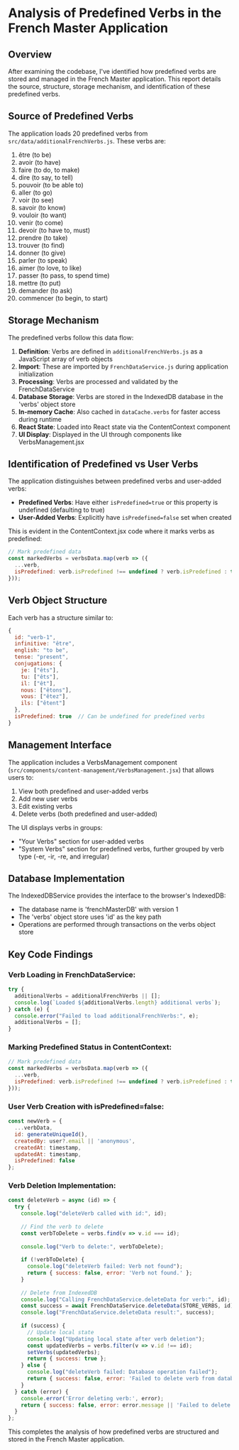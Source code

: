 # Analysis of Predefined Verbs in the French Master Application

## Overview
After examining the codebase, I've identified how predefined verbs are stored and managed in the French Master application. This report details the source, structure, storage mechanism, and identification of these predefined verbs.

## Source of Predefined Verbs
The application loads 20 predefined verbs from `src/data/additionalFrenchVerbs.js`. These verbs are:

1. être (to be)
2. avoir (to have)
3. faire (to do, to make)
4. dire (to say, to tell)
5. pouvoir (to be able to)
6. aller (to go)
7. voir (to see)
8. savoir (to know)
9. vouloir (to want)
10. venir (to come)
11. devoir (to have to, must)
12. prendre (to take)
13. trouver (to find)
14. donner (to give)
15. parler (to speak)
16. aimer (to love, to like)
17. passer (to pass, to spend time)
18. mettre (to put)
19. demander (to ask)
20. commencer (to begin, to start)

## Storage Mechanism

The predefined verbs follow this data flow:

1. **Definition**: Verbs are defined in `additionalFrenchVerbs.js` as a JavaScript array of verb objects
2. **Import**: These are imported by `FrenchDataService.js` during application initialization
3. **Processing**: Verbs are processed and validated by the FrenchDataService
4. **Database Storage**: Verbs are stored in the IndexedDB database in the 'verbs' object store
5. **In-memory Cache**: Also cached in `dataCache.verbs` for faster access during runtime
6. **React State**: Loaded into React state via the ContentContext component
7. **UI Display**: Displayed in the UI through components like VerbsManagement.jsx

## Identification of Predefined vs User Verbs

The application distinguishes between predefined verbs and user-added verbs:

- **Predefined Verbs**: Have either `isPredefined=true` or this property is undefined (defaulting to true)
- **User-Added Verbs**: Explicitly have `isPredefined=false` set when created

This is evident in the ContentContext.jsx code where it marks verbs as predefined:
```javascript
// Mark predefined data
const markedVerbs = verbsData.map(verb => ({ 
  ...verb, 
  isPredefined: verb.isPredefined !== undefined ? verb.isPredefined : true 
}));
```

## Verb Object Structure

Each verb has a structure similar to:
```javascript
{
  id: "verb-1",
  infinitive: "être",
  english: "to be",
  tense: "present",
  conjugations: {
    je: ["êts"],
    tu: ["êts"],
    il: ["êt"],
    nous: ["êtons"],
    vous: ["êtez"],
    ils: ["êtent"]
  },
  isPredefined: true  // Can be undefined for predefined verbs
}
```

## Management Interface

The application includes a VerbsManagement component (`src/components/content-management/VerbsManagement.jsx`) that allows users to:

1. View both predefined and user-added verbs
2. Add new user verbs
3. Edit existing verbs
4. Delete verbs (both predefined and user-added)

The UI displays verbs in groups:
- "Your Verbs" section for user-added verbs
- "System Verbs" section for predefined verbs, further grouped by verb type (-er, -ir, -re, and irregular)

## Database Implementation

The IndexedDBService provides the interface to the browser's IndexedDB:

- The database name is 'frenchMasterDB' with version 1
- The 'verbs' object store uses 'id' as the key path
- Operations are performed through transactions on the verbs object store

## Key Code Findings

### Verb Loading in FrenchDataService:
```javascript
try {
  additionalVerbs = additionalFrenchVerbs || [];
  console.log(`Loaded ${additionalVerbs.length} additional verbs`);
} catch (e) {
  console.error("Failed to load additionalFrenchVerbs:", e);
  additionalVerbs = [];
}
```

### Marking Predefined Status in ContentContext:
```javascript
// Mark predefined data
const markedVerbs = verbsData.map(verb => ({ 
  ...verb, 
  isPredefined: verb.isPredefined !== undefined ? verb.isPredefined : true 
}));
```

### User Verb Creation with isPredefined=false:
```javascript
const newVerb = {
  ...verbData,
  id: generateUniqueId(),
  createdBy: user?.email || 'anonymous',
  createdAt: timestamp,
  updatedAt: timestamp,
  isPredefined: false
};
```

### Verb Deletion Implementation:
```javascript
const deleteVerb = async (id) => {
  try {
    console.log("deleteVerb called with id:", id);
    
    // Find the verb to delete
    const verbToDelete = verbs.find(v => v.id === id);
    
    console.log("Verb to delete:", verbToDelete);
    
    if (!verbToDelete) {
      console.log("deleteVerb failed: Verb not found");
      return { success: false, error: 'Verb not found.' };
    }
    
    // Delete from IndexedDB
    console.log("Calling FrenchDataService.deleteData for verb:", id);
    const success = await FrenchDataService.deleteData(STORE_VERBS, id);
    console.log("FrenchDataService.deleteData result:", success);
    
    if (success) {
      // Update local state
      console.log("Updating local state after verb deletion");
      const updatedVerbs = verbs.filter(v => v.id !== id);
      setVerbs(updatedVerbs);
      return { success: true };
    } else {
      console.log("deleteVerb failed: Database operation failed");
      return { success: false, error: 'Failed to delete verb from database.' };
    }
  } catch (error) {
    console.error('Error deleting verb:', error);
    return { success: false, error: error.message || 'Failed to delete verb.' };
  }
};
```

This completes the analysis of how predefined verbs are structured and stored in the French Master application.